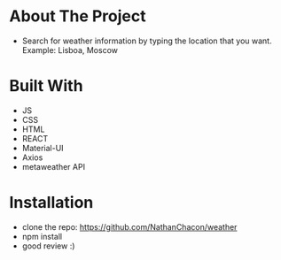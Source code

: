 # About The Project
* Search for weather information by typing the location that you want. Example: Lisboa, Moscow

# Built With
* JS
* CSS
* HTML
* REACT
* Material-UI
* Axios
* metaweather API

# Installation
* clone the repo: https://github.com/NathanChacon/weather
* npm install
* good review :)

